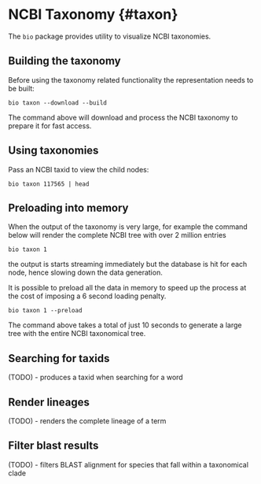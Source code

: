 # NCBI Taxonomy {#taxon}

The `bio` package provides utility to visualize NCBI taxonomies.

## Building the taxonomy

Before using the taxonomy related functionality the representation needs to be built:

    bio taxon --download --build

The command above will download and process the NCBI taxonomy to prepare it for fast access.

## Using taxonomies

Pass an NCBI taxid to view the child nodes:

```{bash, comment=NA}
bio taxon 117565 | head
```

## Preloading into memory

When the output of the taxonomy is very large, for example the command below
will render the complete NCBI tree with over 2 million entries

    bio taxon 1

the output is starts streaming immediately but the database is hit for each node, hence slowing
down the data generation.

It is possible to preload all the data in memory to speed up the process at the cost of imposing a 6 second loading penalty.

    bio taxon 1 --preload
    
The command above takes a total of just 10 seconds to generate a large tree with the entire 
NCBI taxonomical tree.    


## Searching for taxids

(TODO) - produces a taxid when searching for a word

## Render lineages

(TODO) - renders the complete lineage of a term


## Filter blast results

(TODO) - filters BLAST alignment for species that fall within a taxonomical clade
    